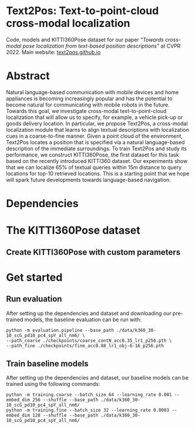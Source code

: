 # Text2Pos: Text-to-point-cloud cross-modal localization
Code, models and KITTI360Pose dataset for our paper _"Towards cross-modal pose localization from text-based position descriptions"_ at CVPR 2022.
Main website: [text2pos.github.io](text2pos.github.io)

# Abstract
Natural language-based communication with mobile devices and home appliances is becoming increasingly popular and has the potential to become natural for communicating with mobile robots in the future. Towards this goal, we investigate cross-modal text-to-point-cloud localization that will allow us to specify, for example, a vehicle pick-up or goods delivery location. In particular, we propose Text2Pos, a cross-modal localization module that learns to align textual descriptions with localization cues in a coarse-to-fine manner. Given a point cloud of the environment, Text2Pos locates a position that is specified via a natural language-based description of the immediate surroundings. To train Text2Pos and study its performance, we construct KITTI360Pose, the first dataset for this task based on the recently introduced KITTI360 dataset. Our experiments show that we can localize $65\%$ of textual queries within $15m$ distance to query locations for top-10 retrieved locations. This is a starting point that we hope will spark future developments towards language-based navigation. 
    
# Dependencies

# The KITTI360Pose dataset

## Create KITTI360Pose with custom parameters

# Get started

## Run evaluation
After setting up the dependencies and dataset and downloading our pre-trained models, the baseline evaluation can be run with:
```
python -m evaluation.pipeline --base_path ./data/k360_30-10_scG_pd10_pc4_spY_all_nm6/ \
--path_coarse ./checkpoints/coarse_contN_acc0.35_lr1_p256.pth \
--path_fine ./checkpoints/fine_acc0.88_lr1_obj-6-16_p256.pth 
```

## Train baseline models
After setting up the dependencies and dataset, our baseline models can be trained using the following commands:

```
python -m training.coarse --batch_size 64 --learning_rate 0.001 --embed_dim 256 --shuffle --base_path ./data/k360_30-10_scG_pd10_pc4_spY_all_nm6/
python -m training.fine --batch_size 32 --learning_rate 0.0003 --embed_dim 128 --shuffle --base_path ./data/k360_30-10_scG_pd10_pc4_spY_all_nm6/
```
